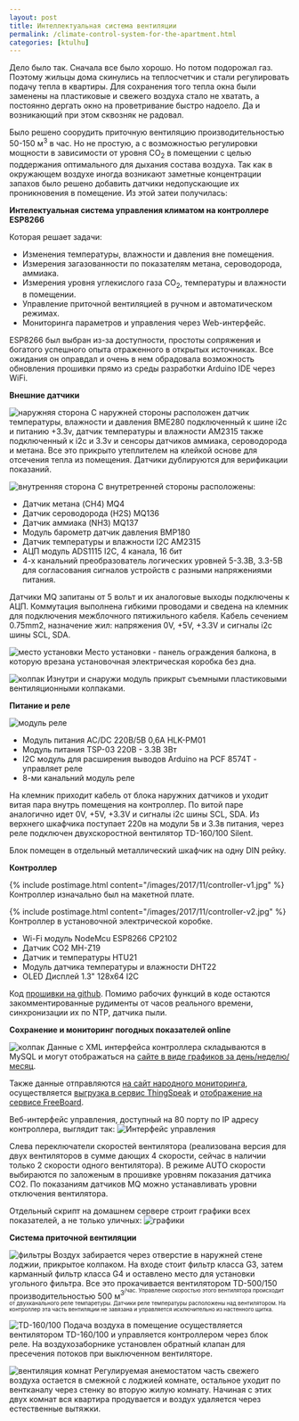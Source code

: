 ```yaml
---
layout: post
title: Интеллектуальная система вентиляции
permalink: /climate-control-system-for-the-apartment.html
categories: [ktulhu]
---
```


Дело было так. Сначала все было хорошо. Но потом подорожал газ. 
Поэтому жильцы дома скинулись на теплосчетчик и стали регулировать подачу тепла в квартиры.
Для сохранения того тепла окна были заменены на пластиковые и свежего воздуха стало не хватать,
а постоянно дергать окно на проветривание быстро надоело. 
Да и возникающий при этом сквозняк не радовал.

Было решено соорудить приточную вентиляцию производительностью 50-150 м<sup>3</sup> в час. 
Но не простую, а с возможностью регулировки мощности в зависимости от уровня CO<sub>2</sub> в помещении 
с целью поддержания оптимального для дыхания состава воздуха. 
Так как в окружающем воздухе иногда возникают заметные концентрации запахов было решено добавить 
датчики недопускающие их проникновения в помещение. Из этой затеи получилась:

**Интелектуальная система управления климатом на контроллере ESP8266** 

Которая решает задачи:
* Изменения температуры, влажности и давления вне помещения.
* Измерения загазованности по показателям метана, сероводорода, аммиака.
* Измерения уровня углекислого газа CO<sub>2</sub>, температуры и влажности в помещении.
* Управление приточной вентиляцией в ручном и автоматическом режимах.
* Мониторинга параметров и управления через Web-интерфейс.

ESP8266 был выбран из-за доступности, простоты сопряжения и
богатого успешного опыта отраженного в открытых источниках.
Все ожидания он оправдал и очень в нем обрадовала возможность обновления 
прошивки прямо из среды разработки Arduino IDE через WiFi.

**Внешние датчики**

![наружняя сторона](/images/2017/11/external-out.jpg)
С наружней стороны расположен датчик температуры, влажности и давления BME280 подключенный к шине i2c и питанию +3.3v, 
датчик температуры и влажности AM2315 также подключенный к i2c и 3.3v и сенсоры датчиков аммиака, сероводорода и метана.
Все это прикрыто утеплителем на клейкой основе для отсечения тепла из помещения. Датчики дублируются для верификации показаний.

![внутренняя сторона](/images/2017/11/external-in.jpg)
С внутретренней стороны расположены:
* Датчик метана (CH4) MQ4 
* Датчик сероводорода (H2S) MQ136 
* Датчик аммиака (NH3) MQ137
* Модуль барометр датчик давления BMP180 	
* Датчик температуры и влажности I2C AM2315  
* АЦП модуль ADS1115 I2С, 4 канала, 16 бит
* 4-х канальний преобразователь логических уровней 5-3.3В, 3.3-5В для согласования сигналов устройств с разными напряжениями питания.

Датчики MQ запитаны от 5 вольт и их аналоговые выходы подключены к АЦП.
Коммутация выполнена гибкими проводами и сведена на клемник для подключения межблочного пятижильного кабеля. 
Кабель сечением 0.75mm2, назначение жил: напряжения 0V, +5V, +3.3V и сигналы i2c шины SCL, SDA.

![место установки](/images/2017/11/external-place.jpg)
Место установки - панель ограждения балкона, в которую врезана установочная электрическая коробка без дна. 

![колпак](/images/2017/11/external-cover.jpg)
Изнутри и снаружи модуль прикрыт съемными пластиковыми вентиляционными колпаками.

**Питание и реле**

![модуль реле](/images/2017/11/relay-v2.jpg)

* Модуль питания AC/DC 220В/5В 0,6А HLK-PM01 
* Модуль питания TSP-03 220В - 3.3В 3Вт
* I2C модуль для расширения выводов Arduino на PCF 8574T - управляет реле
* 8-ми канальний модуль реле

На клемник приходит кабель от блока наружних датчиков и уходит витая пара внутрь помещения на контроллер.
По витой паре аналогично идет 0V, +5V, +3.3V и сигналы i2c шины SCL, SDA. 
Из верхнего шкафчика поступает 220в на модули 5в и 3.3в питания, 
через реле подключен двухскоростной вентилятор TD-160/100 Silent. 

Блок помещен в отдельный металлический шкафчик на одну DIN рейку. 

**Контроллер**

{% include postimage.html content="/images/2017/11/controller-v1.jpg" %}
Контроллер изначально был на макетной плате.

{% include postimage.html content="/images/2017/11/controller-v2.jpg" %}
Контроллер в установочной электрической коробке.

* Wi-Fi модуль NodeMcu ESP8266 CP2102 
* Датчик CO2 MH-Z19
* Датчик  и температуры HTU21 	
* Модуль датчика температуры и влажности DHT22  
* OLED Дисплей 1.3" 128x64 I2C 

Код [прошивки на github](https://github.com/codemaste/weather-station-esp8266).
Помимо рабочих функций в коде остаются закомментированные рудименты от часов реального времени, 
синхронизации их по NTP, датчика пыли.

**Сохранение и мониторинг погодных показателей online**

![колпак](/images/2017/11/dobrolubov-1.png)
Данные с XML интерфейса контроллера складываются в MySQL и могут отображаться на
[сайте в виде графиков за день/неделю/месяц](https://dobrolubov.com/).

Также данные отправляются [на сайт народного мониторинга](https://narodmon.ru/4231),
осуществляется [выгрузка в сервис ThingSpeak](https://thingspeak.com/channels/322829)
и [отображение на сервисе FreeBoard](https://freeboard.io/board/OgpGzU).

Веб-интерфейс управления, доступный на 80 порту по IP адресу контроллера, выглядит так:
![Интерфейс управления](/images/2017/11/control-interface-3.png)

Слева переключатели скоростей вентилятора 
(реализована версия для двух вентиляторов в сумме дающих 4 скорости, сейчас в наличии только 2 скорости одного вентилятора). 
В режиме AUTO скорости выбираются по заложеным в прошивке уровням показания датчика CO2.
По показаниям датчиков MQ можно устанавливать уровни отключения вентилятора.

Отдельный скрипт на домашнем сервере строит графики всех показателей, а не только уличных:
![графики](/images/2017/11/control-plot-1.png)

**Система приточной вентиляции**

![фильтры](/images/2017/11/vent-out.jpg)
Воздух забирается через отверстие в наружней стене лоджии, прикрытое колпаком.
На входе стоит фильтр класса G3, затем карманный фильтр класса G4 и оставлено место для установки угольного фильтра.
Все это прокачивается вентилятором TD-500/150 производительностью 500 м<sup>3<sup>/час.
Управление скоростью этого вентилятора происходит от двухканального реле темпаретуры.
Датчики реле температуры расположены над вентилятором.
На контроллер эта часть вентиляции не завязана и управляется исключительно из настенного щитка.

![TD-160/100](/images/2017/11/vent-in.jpg)
Подача воздуха в помещение осуществляется вентилятором TD-160/100 и управляется контроллером через блок реле.
На воздухозаборнике установлен обратный клапан для пресечения потоков при выключенном вентиляторе.

![вентиляция комнат](/images/2017/11/vent-room.jpg)
Регулируемая анемостатом часть свежего воздуха остается в смежной с лоджией комнате, остальное уходит по вентканалу 
через стенку во вторую жилую комнату. Начиная с этих двух комнат вся квартира продувается и воздух удаляется через естественные вытяжки.

<div style="display: none;">
Вы закономерно скажете - но как же зимой-то? Зимой ведь холодно и приточку нужно подогревать.
Да и вообще - где тут интеллект? Правильное замечание. 

**Искусственный интеллект**

Как нельзя более кстати, в 2017 году обозначился новый тренд - построение искусственного интеллекта. 
Все почему-то строят его на видеокартах. За этой модой последовал и я, собрав небольшой кластерок на 
2кВт тепловой мощности, которую нужно куда-то девать.

![Искусственный интеллект](/images/2017/11/ai.jpg)

Летом с этм тепловым сиянием чистого разума успешно борется кондиционер Toshiba RAS-13N3KV, 
который вы могли заметить на стене над электрощитом. А зимой... 
Зимой в приточной системе создается разрыв и через него вся лоджия превращается в герметичную камеру приточной вентиляции.
Через вычислительный кластер в нее подается до 500 м<sup>3</sup> в час холодного фильтрованного воздуха. 
С потолка отбирается до 160 м<sup>3</sup> в час подогретого до комфортной температуры воздуха на нужды 
естественных интелектов, обитающих в смежных помещениях. Лишний теплый воздух выдувается на улицу через обратный клапан или форточку.
</div>
